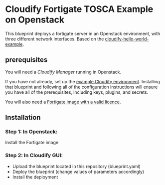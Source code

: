 # Cloudify Fortigate TOSCA Example on Openstack

This blueprint deploys a fortigate server in an Openstack environment, with three different network interfaces.
Based on the [cloudify-hello-world-example](https://github.com/cloudify-examples/cloudify-hello-world-example).

## prerequisites

You will need a *Cloudify Manager* running in Openstack.

If you have not already, set up the [example Cloudify environment](https://github.com/cloudify-examples/cloudify-environment-setup). Installing that blueprint and following all of the configuration instructions will ensure you have all of the prerequisites, including keys, plugins, and secrets.

You will also need a [Fortigate image with a valid licence](https://support.fortinet.com/Download/FirmwareImages.aspx).


## Installation

### Step 1: In Openstack: 
Install the Fortigate image

### Step 2: In Cloudify GUI: 
* Upload the blueprint located in this repository (blueprint.yaml)
* Deploy the blueprint (change values of parameters accordingly)
* Install the deployment
